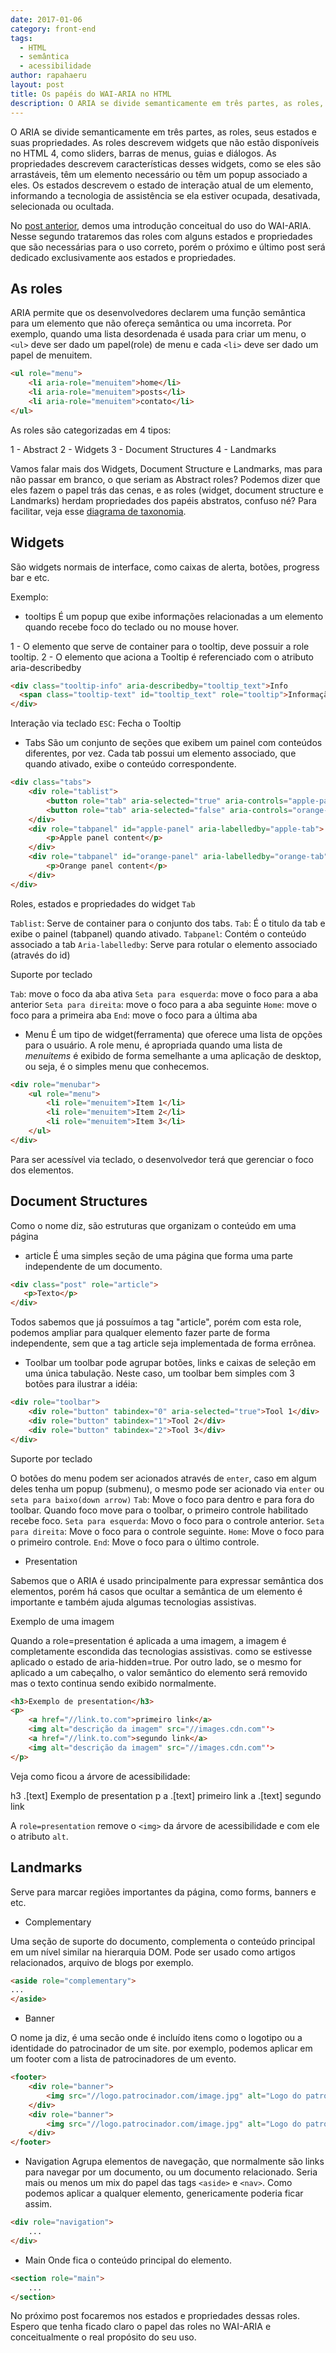 ```yaml
---
date: 2017-01-06
category: front-end
tags:
  - HTML
  - semântica
  - acessibilidade
author: rapahaeru
layout: post
title: Os papéis do WAI-ARIA no HTML
description: O ARIA se divide semanticamente em três partes, as roles, seus estados e suas propriedades. Nesse post vamos focar nas roles e entender o seu real papel no HTML.
---
```


O ARIA se divide semanticamente em três partes, as roles, seus estados e suas propriedades.
As roles descrevem widgets que não estão disponíveis no HTML 4, como sliders, barras de menus, guias e diálogos. As propriedades descrevem características desses widgets, como se eles são arrastáveis, têm um elemento necessário ou têm um popup associado a eles. Os estados descrevem o estado de interação atual de um elemento, informando a tecnologia de assistência se ela estiver ocupada, desativada, selecionada ou ocultada.

No [post anterior](http://engenharia.elo7.com.br/html-semantico-1/), demos uma introdução conceitual do uso do WAI-ARIA. Nesse segundo trataremos das roles com alguns estados e propriedades que são necessárias para o uso correto, porém o próximo e último post será dedicado exclusivamente aos estados e propriedades.

## As roles

ARIA permite que os desenvolvedores declarem uma função semântica para um elemento que não ofereça semântica ou uma incorreta. Por exemplo, quando uma lista desordenada é usada para criar um menu, o `<ul>` deve ser dado um papel(role) de menu e cada `<li>` deve ser dado um papel de menuitem.
```html
<ul role="menu">
    <li aria-role="menuitem">home</li>
    <li aria-role="menuitem">posts</li>
    <li aria-role="menuitem">contato</li>
</ul>
```
As roles são categorizadas em 4 tipos:

1 - Abstract
2 - Widgets
3 - Document Structures
4 - Landmarks

Vamos falar mais dos Widgets, Document Structure e Landmarks, mas para não passar em branco, o que seriam as Abstract roles? Podemos dizer que eles fazem o papel trás das cenas, e as roles (widget, document structure e Landmarks) herdam propriedades dos papéis abstratos, confuso né? Para facilitar, veja esse [diagrama de taxonomia](https://www.w3.org/TR/wai-aria/rdf_model.png).

## Widgets

São widgets normais de interface, como caixas de alerta, botões, progress bar e etc.

Exemplo:

- tooltips
    É um popup que exibe informações relacionadas a um elemento quando recebe foco do teclado ou no mouse hover.

1 - O elemento que serve de container para o tooltip, deve possuir a role tooltip.
2 - O elemento que aciona a Tooltip é referenciado com o atributo aria-describedby

```html
<div class="tooltip-info" aria-describedby="tooltip_text">Info
  <span class="tooltip-text" id="tooltip_text" role="tooltip">Informação deste item</span>
</div>
```

Interação via teclado
`ESC`: Fecha o Tooltip

- Tabs
    São um conjunto de seções que exibem um painel com conteúdos diferentes, por vez. Cada tab possui um elemento associado, que quando ativado, exibe o conteúdo correspondente.

```html
<div class="tabs">
    <div role="tablist">
        <button role="tab" aria-selected="true" aria-controls="apple-panel" id="apple-tab">Apple</button>
        <button role="tab" aria-selected="false" aria-controls="orange-panel" id="orange-tab">Orange</button>
    </div>
    <div role="tabpanel" id="apple-panel" aria-labelledby="apple-tab">
        <p>Apple panel content</p>
    </div>
    <div role="tabpanel" id="orange-panel" aria-labelledby="orange-tab">
        <p>Orange panel content</p>
    </div>
</div>
```

 Roles, estados e propriedades do widget `Tab`

`Tablist`: Serve de container para o conjunto dos tabs.
`Tab`: É o titulo da tab e exibe o painel (tabpanel) quando ativado.
`Tabpanel`: Contém o conteúdo associado a tab
`Aria-labelledby`: Serve para rotular o elemento associado (através do id)

Suporte por teclado

`Tab`: move o foco da aba ativa
`Seta para esquerda`: move o foco para a aba anterior
`Seta para direita`: move o foco para a aba seguinte
`Home`: move o foco para a primeira aba
`End`: move o foco para a última aba

- Menu
É  um tipo de widget(ferramenta) que oferece uma lista de opções para o usuário.
A role menu, é apropriada quando uma lista de *menuitems* é exibido de forma semelhante a uma aplicação de desktop, ou seja, é o simples menu que conhecemos.

```html
<div role="menubar">
    <ul role="menu">
        <li role="menuitem">Item 1</li>
        <li role="menuitem">Item 2</li>
        <li role="menuitem">Item 3</li>
    </ul>
</div>
```

Para ser acessível via teclado, o desenvolvedor terá que gerenciar o foco dos elementos.

## Document Structures

Como o nome diz, são estruturas que organizam o conteúdo em uma página

- article
É uma simples seção de uma página que forma uma parte independente de um documento.

```html
<div class="post" role="article">
   <p>Texto</p>
</div>
```
Todos sabemos que já possuímos a tag "article", porém com esta role, podemos ampliar para qualquer elemento fazer parte de forma independente, sem que a tag article seja implementada de forma errônea.


- Toolbar
    um toolbar pode agrupar botões, links e caixas de seleção em uma única tabulação.
    Neste caso, um toolbar bem simples com 3 botões para ilustrar a idéia:

```html
<div role="toolbar">
    <div role="button" tabindex="0" aria-selected="true">Tool 1</div>
    <div role="button" tabindex="1">Tool 2</div>
    <div role="button" tabindex="2">Tool 3</div>
</div>
```

Suporte por teclado

O botões do menu podem ser acionados através de `enter`, caso em algum deles tenha um popup (submenu), o mesmo pode ser acionado via `enter` ou `seta para baixo(down arrow)`
`Tab`: Move o foco para dentro e para fora do toolbar. Quando foco move para o toolbar, o primeiro controle habilitado recebe foco.
`Seta para esquerda`: Movo o foco para o controle anterior.
`Seta para direita`: Move o foco para o controle seguinte.
`Home`: Move o foco para o primeiro controle.
`End`: Move o foco para o último controle.

- Presentation

Sabemos que o ARIA é usado principalmente para expressar semântica dos elementos, porém há casos que ocultar a semântica de um elemento é importante e também ajuda algumas tecnologias assistivas.

Exemplo de uma imagem

Quando a role=presentation é aplicada a uma imagem, a imagem é completamente escondida das tecnologias assistivas. como se estivesse aplicado o estado de aria-hidden=true. Por outro lado, se o mesmo for aplicado a um cabeçalho, o valor semântico do elemento será removido mas o texto continua sendo exibido normalmente.

```html
<h3>Exemplo de presentation</h3>
<p>
    <a href="//link.to.com">primeiro link</a>
    <img alt="descrição da imagem" src="//images.cdn.com"'>
    <a href="//link.to.com">segundo link</a>
    <img alt="descrição da imagem" src="//images.cdn.com"'>
</p>
```

Veja como ficou a árvore de acessibilidade:

h3
    .[text] Exemplo de presentation
p
a
    .[text] primeiro link
a
    .[text] segundo link

A `role=presentation` remove o `<img>` da árvore de acessibilidade e com ele o atributo `alt`.


## Landmarks

Serve para marcar regiões importantes da página, como forms, banners e etc.

- Complementary

Uma seção de suporte do documento, complementa o conteúdo principal em um nível similar na hierarquia DOM. Pode ser usado como artigos relacionados, arquivo de blogs por exemplo.

```html
<aside role="complementary">
...
</aside>
```
- Banner

O nome ja diz, é uma secão onde é incluído itens como o logotipo ou a identidade do patrocinador de um site.
por exemplo, podemos aplicar em um footer com a lista de patrocinadores de um evento.

```html
<footer>
    <div role="banner">
        <img src="//logo.patrocinador.com/image.jpg" alt="Logo do patrocinador">
    </div>
    <div role="banner">
        <img src="//logo.patrocinador.com/image.jpg" alt="Logo do patrocinador">
    </div>
</footer>
```

- Navigation
    Agrupa elementos de navegação, que normalmente são links para navegar por um documento, ou um documento relacionado. Seria mais ou menos um mix do papel das tags `<aside>` e `<nav>`. Como podemos aplicar a qualquer elemento, genericamente poderia ficar assim.

```html
<div role="navigation">
    ...
</div>
```
- Main
Onde fica o conteúdo principal do elemento.

```html
<section role="main">
    ...
</section>
```

No próximo post focaremos nos estados e propriedades dessas roles.
Espero que tenha ficado claro o papel das roles no WAI-ARIA e conceitualmente o real propósito do seu uso.



